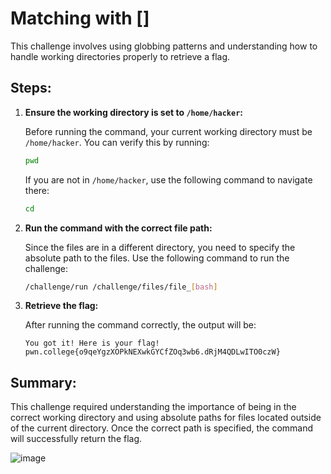 # Matching with []

This challenge involves using globbing patterns and understanding how to handle working directories properly to retrieve a flag.

## Steps:

1. **Ensure the working directory is set to `/home/hacker`:**

    Before running the command, your current working directory must be `/home/hacker`. You can verify this by running:

    ```bash
    pwd
    ```

    If you are not in `/home/hacker`, use the following command to navigate there:

    ```bash
    cd
    ```

2. **Run the command with the correct file path:**

    Since the files are in a different directory, you need to specify the absolute path to the files. Use the following command to run the challenge:

    ```bash
    /challenge/run /challenge/files/file_[bash]
    ```

3. **Retrieve the flag:**

    After running the command correctly, the output will be:

    ```
    You got it! Here is your flag!
    pwn.college{o9qeYgzXOPkNEXwkGYCfZOq3wb6.dRjM4QDLwITO0czW}
    ```

## Summary:

This challenge required understanding the importance of being in the correct working directory and using absolute paths for files located outside of the current directory. Once the correct path is specified, the command will successfully return the flag.

![image](https://github.com/user-attachments/assets/d0b4cd3a-3ece-4d96-bd30-60d23a7c7f8f)
